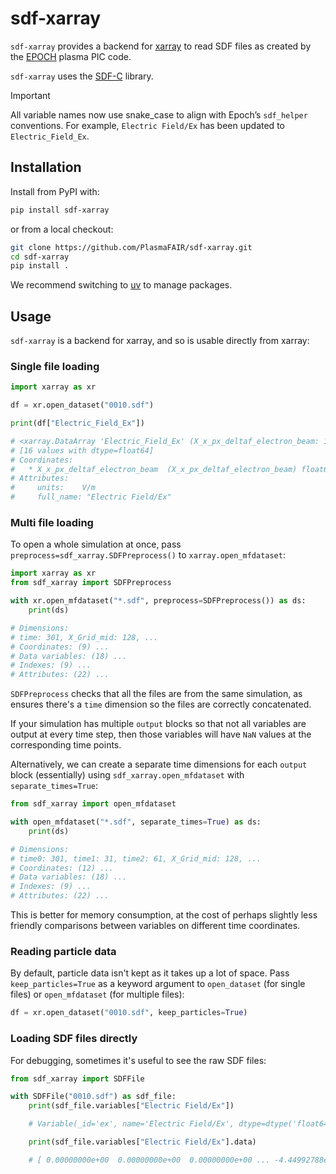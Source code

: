 # sdf-xarray

`sdf-xarray` provides a backend for [xarray](https://xarray.dev) to
read SDF files as created by the [EPOCH](https://epochpic.github.io)
plasma PIC code.

`sdf-xarray` uses the [SDF-C](https://github.com/Warwick-Plasma/SDF_C) library.

> [!IMPORTANT]
> All variable names now use snake_case to align with Epoch’s `sdf_helper`
> conventions. For example, `Electric Field/Ex` has been updated to
> `Electric_Field_Ex`.

## Installation

Install from PyPI with:

```bash
pip install sdf-xarray
```

or from a local checkout:

```bash
git clone https://github.com/PlasmaFAIR/sdf-xarray.git
cd sdf-xarray
pip install .
```

We recommend switching to [uv](https://docs.astral.sh/uv/) to manage packages.

## Usage

`sdf-xarray` is a backend for xarray, and so is usable directly from
xarray:

### Single file loading

```python
import xarray as xr

df = xr.open_dataset("0010.sdf")

print(df["Electric_Field_Ex"])

# <xarray.DataArray 'Electric_Field_Ex' (X_x_px_deltaf_electron_beam: 16)> Size: 128B
# [16 values with dtype=float64]
# Coordinates:
#   * X_x_px_deltaf_electron_beam  (X_x_px_deltaf_electron_beam) float64 128B 1...
# Attributes:
#     units:    V/m
#     full_name: "Electric Field/Ex"
```

### Multi file loading

To open a whole simulation at once, pass `preprocess=sdf_xarray.SDFPreprocess()`
to `xarray.open_mfdataset`:

```python
import xarray as xr
from sdf_xarray import SDFPreprocess

with xr.open_mfdataset("*.sdf", preprocess=SDFPreprocess()) as ds:
    print(ds)

# Dimensions:
# time: 301, X_Grid_mid: 128, ...
# Coordinates: (9) ...
# Data variables: (18) ...
# Indexes: (9) ...
# Attributes: (22) ...
```

`SDFPreprocess` checks that all the files are from the same simulation, as
ensures there's a `time` dimension so the files are correctly concatenated.

If your simulation has multiple `output` blocks so that not all variables are
output at every time step, then those variables will have `NaN` values at the
corresponding time points.

Alternatively, we can create a separate time dimensions for each `output` block
(essentially) using `sdf_xarray.open_mfdataset` with `separate_times=True`:

```python
from sdf_xarray import open_mfdataset

with open_mfdataset("*.sdf", separate_times=True) as ds:
    print(ds)

# Dimensions:
# time0: 301, time1: 31, time2: 61, X_Grid_mid: 128, ...
# Coordinates: (12) ...
# Data variables: (18) ...
# Indexes: (9) ...
# Attributes: (22) ...
```

This is better for memory consumption, at the cost of perhaps slightly less
friendly comparisons between variables on different time coordinates.

### Reading particle data

By default, particle data isn't kept as it takes up a lot of space. Pass
`keep_particles=True` as a keyword argument to `open_dataset` (for single files)
or `open_mfdataset` (for multiple files):

```python
df = xr.open_dataset("0010.sdf", keep_particles=True)
```

### Loading SDF files directly

For debugging, sometimes it's useful to see the raw SDF files:

```python
from sdf_xarray import SDFFile

with SDFFile("0010.sdf") as sdf_file:
    print(sdf_file.variables["Electric Field/Ex"])

    # Variable(_id='ex', name='Electric Field/Ex', dtype=dtype('float64'), ...

    print(sdf_file.variables["Electric Field/Ex"].data)

    # [ 0.00000000e+00  0.00000000e+00  0.00000000e+00 ... -4.44992788e+12  1.91704994e+13  0.00000000e+00]
```
